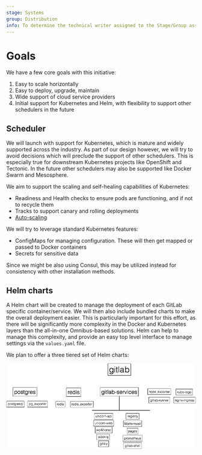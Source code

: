 ```yaml
---
stage: Systems
group: Distribution
info: To determine the technical writer assigned to the Stage/Group associated with this page, see https://about.gitlab.com/handbook/product/ux/technical-writing/#assignments
---
```


# Goals

We have a few core goals with this initiative:

1. Easy to scale horizontally
1. Easy to deploy, upgrade, maintain
1. Wide support of cloud service providers
1. Initial support for Kubernetes and Helm, with flexibility to support other
   schedulers in the future

## Scheduler

We will launch with support for Kubernetes, which is mature and widely supported
across the industry. As part of our design however, we will try to avoid decisions
which will preclude the support of other schedulers. This is especially true for
downstream Kubernetes projects like OpenShift and Tectonic. In the future other
schedulers may also be supported like Docker Swarm and Mesosphere.

We aim to support the scaling and self-healing capabilities of Kubernetes:

- Readiness and Health checks to ensure pods are functioning, and if not to recycle them
- Tracks to support canary and rolling deployments
- [Auto-scaling](https://kubernetes.io/docs/tasks/run-application/horizontal-pod-autoscale/)

We will try to leverage standard Kubernetes features:

- ConfigMaps for managing configuration. These will then get mapped or passed to
  Docker containers
- Secrets for sensitive data

Since we might be also using Consul, this may be utilized instead for consistency with other installation methods.

## Helm charts

A Helm chart will be created to manage the deployment of each GitLab specific container/service. We will then also include bundled charts to make the overall deployment easier. This is particularly
important for this effort, as there will be significantly more complexity in
the Docker and Kubernetes layers than the all-in-one Omnibus-based solutions.
Helm can help to manage this complexity, and provide an easy top level interface
to manage settings via the `values.yaml` file.

We plan to offer a three tiered set of Helm charts:

![Helm chart Structure](../images/charts.png)
